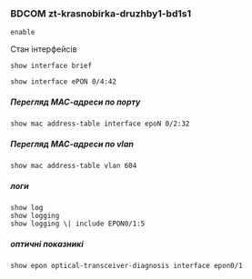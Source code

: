 ### BDCOM  zt-krasnobirka-druzhby1-bd1s1

    enable
Стан інтерфейсів

    show interface brief
   
    show interface ePON 0/4:42
##### Перегляд МАС-адреси по порту
    show mac address-table interface epoN 0/2:32
##### Перегляд МАС-адреси по vlan
    show mac address-table vlan 604                    
##### логи
    show log 
    show logging
    show logging \| include EPON0/1:5
##### оптичні показникі
    show epon optical-transceiver-diagnosis interface epon0/1 
